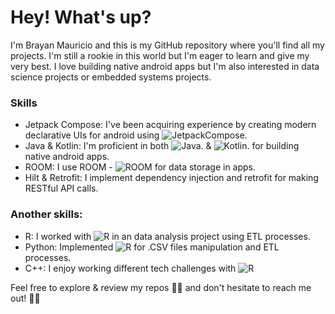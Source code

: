 # Hey! What's up? 
I'm Brayan Mauricio and this is my GitHub repository where you'll find all my projects. I'm still a rookie in this world but I'm eager to learn and give my very best. I love building native android apps but I'm also interested in data science projects or embedded systems projects.

### Skills
- Jetpack Compose: I've been acquiring experience by creating modern declarative UIs for android using ![JetpackCompose](https://img.shields.io/badge/JetpackCompose-lightgrey?logo=JetpackCompose&logoColor=f5f5f5?style=for-the-badge).
- Java & Kotlin: I'm proficient in both ![Java](https://img.shields.io/badge/Java-white?logo=Java&logoColor=f5f5f5?style=for-the-badge). & ![Kotlin](https://img.shields.io/badge/Kotlin-white?logo=Kotlin&logoColor=f5f5f5?style=for-the-badge). for building native android apps.
- ROOM: I use ROOM -  ![ROOM](https://img.shields.io/badge/SQLite-black?logo=SQLite&logoColor=f5f5f5?style=for-the-badge) for data storage in apps.
- Hilt & Retrofit: I implement dependency injection and retrofit for making RESTful  API calls.

### Another skills:
- R: I worked with ![R](https://img.shields.io/badge/R-lightblue?logo=r&logoColor=f5f5f5?style=for-the-badge) in an data analysis project using ETL processes.
- Python: Implemented ![R](https://img.shields.io/badge/pandas-darkgreen?logo=pandas&logoColor=f5f5f5?style=for-the-badge) for .CSV files manipulation and ETL processes.
- C++: I enjoy working different tech challenges with ![R](https://img.shields.io/badge/C++-blue?logo=C++&logoColor=f5f5f5?style=for-the-badge)

Feel free to explore & review my repos :rocket::rocket: and don't hesitate to reach me out! :male_detective:
